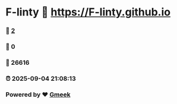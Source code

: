# F-linty :link: https://F-linty.github.io 
### :page_facing_up: [2](https://F-linty.github.io/tag.html) 
### :speech_balloon: 0 
### :hibiscus: 26616 
### :alarm_clock: 2025-09-04 21:08:13 
### Powered by :heart: [Gmeek](https://github.com/Meekdai/Gmeek)

